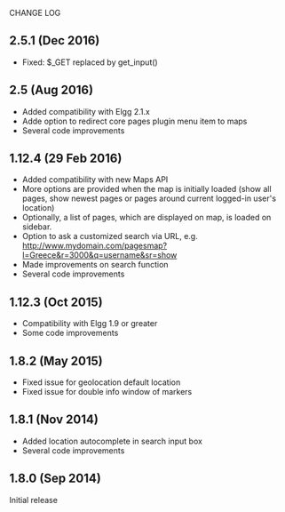 CHANGE LOG

2.5.1	(Dec 2016)
--------------------------------
- Fixed: $_GET replaced by get_input()

2.5 (Aug 2016)
--------------------------------
- Added compatibility with Elgg 2.1.x
- Adde option to redirect core pages plugin menu item to maps
- Several code improvements

1.12.4	(29 Feb 2016)
--------------------------------
- Added compatibility with new Maps API
- More options are provided when the map is initially loaded (show all pages, show newest pages or pages around current logged-in user's location) 
- Optionally, a list of pages, which are displayed on map, is loaded on sidebar.
- Option to ask a customized search via URL, e.g. http://www.mydomain.com/pagesmap?l=Greece&r=3000&q=username&sr=show
- Made improvements on search function
- Several code improvements

1.12.3	(Oct 2015)
-------------------------------- 
- Compatibility with Elgg 1.9 or greater
- Some code improvements

1.8.2	(May 2015)
-------------------------------- 
- Fixed issue for geolocation default location
- Fixed issue for double info window of markers

1.8.1	(Nov 2014)
-------------------------------- 
- Added location autocomplete in search input box
- Several code improvements

1.8.0	(Sep 2014)
-------------------------------- 
Initial release 

